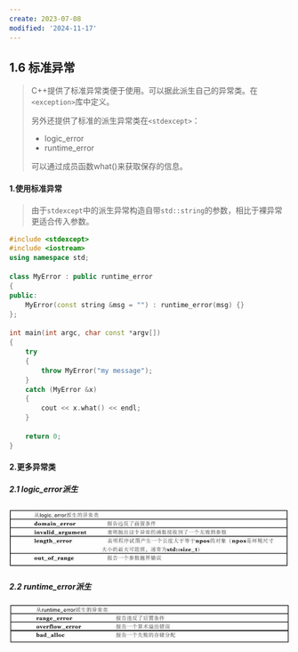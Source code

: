 ```yaml
---
create: 2023-07-08
modified: '2024-11-17'
---
```


## 1.6 标准异常

> C++提供了标准异常类便于使用。可以据此派生自己的异常类。在`<exception>`库中定义。
>
> 另外还提供了标准的派生异常类在`<stdexcept>`：
>
> * logic_error
> * runtime_error
>
> 可以通过成员函数what()来获取保存的信息。

#### 1.使用标准异常

> 由于`stdexcept`中的派生异常构造自带`std::string`的参数，相比于裸异常更适合传入参数。

```C++
#include <stdexcept>
#include <iostream>
using namespace std;

class MyError : public runtime_error
{
public:
    MyError(const string &msg = "") : runtime_error(msg) {}
};

int main(int argc, char const *argv[])
{
    try
    {
        throw MyError("my message");
    }
    catch (MyError &x)
    {
        cout << x.what() << endl;
    }

    return 0;
}

```

#### 2.更多异常类

##### 2.1 logic_error派生

![](picture/logic_error派生异常类.png)

##### 2.2 runtime_error派生

![](picture/runtime_error派生类.png)